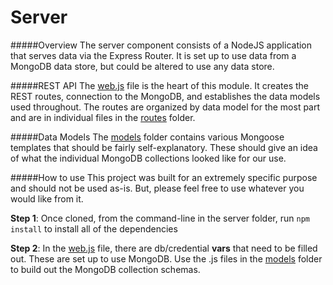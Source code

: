 Server
======

#####Overview
The server component consists of a NodeJS application that serves data via the Express Router. It is set up to use data from a MongoDB data store, but could be altered to use any data store.

#####REST API
The [web.js](https://github.com/goldmane/noexit-alice/blob/master/server/web.js) file is the heart of this module. It creates the REST routes, connection to the MongoDB, and establishes the data models used throughout.
The routes are organized by data model for the most part and are in individual files in the [routes](https://github.com/goldmane/noexit-alice/tree/master/server/routes) folder.

#####Data Models
The [models](https://github.com/goldmane/noexit-alice/tree/master/server/models) folder contains various Mongoose templates that should be fairly self-explanatory. These should give an idea of what the individual MongoDB collections looked like for our use.

#####How to use
This project was built for an extremely specific purpose and should not be used as-is. But, please feel free to use whatever you would like from it.

__Step 1__: Once cloned, from the command-line in the server folder, run `npm install` to install all of the dependencies

__Step 2__: In the [web.js](https://github.com/goldmane/noexit-alice/blob/master/server/web.js) file, there are db/credential __vars__ that need to be filled out. These are set up to use MongoDB. Use the .js files in the [models](https://github.com/goldmane/noexit-alice/tree/master/server/models) folder to build out the MongoDB collection schemas.
